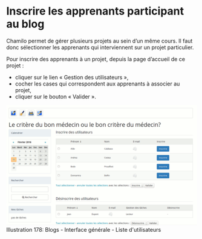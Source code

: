# Inscrire les apprenants participant au blog

Chamilo permet de gérer plusieurs projets au sein d’un même cours. Il faut donc sélectionner les apprenants qui interviennent sur un projet particulier.

Pour inscrire des apprenants à un projet, depuis la page d’accueil de ce projet :

* cliquer sur le lien « Gestion des utilisateurs »,
* cocher les cases qui correspondent aux apprenants à associer au projet,
* cliquer sur le bouton « Valider ».

![](../../.gitbook/assets/image256%20%281%29.png)Illustration 178: Blogs - Interface générale - Liste d'utilisateurs

